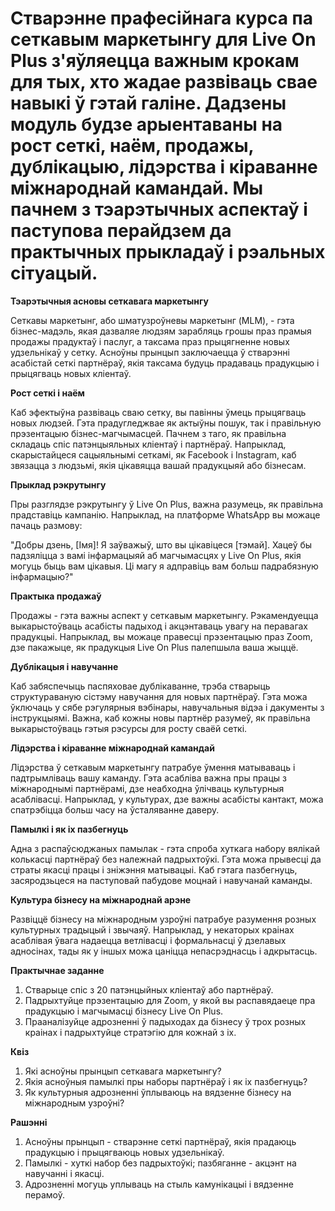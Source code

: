 # Стварэнне прафесійнага курса па сеткавым маркетынгу для Live On Plus з'яўляецца важным крокам для тых, хто жадае развіваць свае навыкі ў гэтай галіне. Дадзены модуль будзе арыентаваны на рост сеткі, наём, продажы, дублікацыю, лідэрства і кіраванне міжнароднай камандай. Мы пачнем з тэарэтычных аспектаў і паступова перайдзем да практычных прыкладаў і рэальных сітуацый.

**Тэарэтычныя асновы сеткавага маркетынгу**

Сеткавы маркетынг, або шматузроўневы маркетынг (MLM), - гэта бізнес-мадэль, якая дазваляе людзям зарабляць грошы праз прамыя продажы прадуктаў і паслуг, а таксама праз прыцягненне новых удзельнікаў у сетку. Асноўны прынцып заключаецца ў стварэнні асабістай сеткі партнёраў, якія таксама будуць прадаваць прадукцыю і прыцягваць новых кліентаў.

**Рост сеткі і наём**

Каб эфектыўна развіваць сваю сетку, вы павінны ўмець прыцягваць новых людзей. Гэта прадугледжвае як актыўны пошук, так і правільную прэзентацыю бізнес-магчымасцей. Пачнем з таго, як правільна складаць спіс патэнцыяльных кліентаў і партнёраў. Напрыклад, скарыстайцеся сацыяльнымі сеткамі, як Facebook і Instagram, каб звязацца з людзьмі, якія цікавяцца вашай прадукцыяй або бізнесам.

**Прыклад рэкрутынгу**

Пры разглядзе рэкрутынгу ў Live On Plus, важна разумець, як правільна прадставіць кампанію. Напрыклад, на платформе WhatsApp вы можаце пачаць размову:

"Добры дзень, [Імя]! Я заўважыў, што вы цікавіцеся [тэмай]. Хацеў бы падзяліцца з вамі інфармацыяй аб магчымасцях у Live On Plus, якія могуць быць вам цікавыя. Ці магу я адправіць вам больш падрабязную інфармацыю?"

**Практыка продажаў**

Продажы - гэта важны аспект у сеткавым маркетынгу. Рэкамендуецца выкарыстоўваць асабісты падыход і акцэнтаваць увагу на перавагах прадукцыі. Напрыклад, вы можаце правесці прэзентацыю праз Zoom, дзе пакажыце, як прадукцыя Live On Plus палепшыла ваша жыццё.

**Дублікацыя і навучанне**

Каб забяспечыць паспяховае дублікаванне, трэба стварыць структураваную сістэму навучання для новых партнёраў. Гэта можа ўключаць у сябе рэгулярныя вэбінары, навучальныя відэа і дакументы з інструкцыямі. Важна, каб кожны новы партнёр разумеў, як правільна выкарыстоўваць гэтыя рэсурсы для росту сваёй сеткі.

**Лідэрства і кіраванне міжнароднай камандай**

Лідэрства ў сеткавым маркетынгу патрабуе ўмення матываваць і падтрымліваць вашу каманду. Гэта асабліва важна пры працы з міжнароднымі партнёрамі, дзе неабходна ўлічваць культурныя асаблівасці. Напрыклад, у культурах, дзе важны асабісты кантакт, можа спатрэбіцца больш часу на ўсталяванне даверу.

**Памылкі і як іх пазбегнуць**

Адна з распаўсюджаных памылак - гэта спроба хуткага набору вялікай колькасці партнёраў без належнай падрыхтоўкі. Гэта можа прывесці да страты якасці працы і зніжэння матывацыі. Каб гэтага пазбегнуць, засяродзьцеся на паступовай пабудове моцнай і навучанай каманды.

**Культура бізнесу на міжнароднай арэне**

Развіццё бізнесу на міжнародным узроўні патрабуе разумення розных культурных традыцый і звычаяў. Напрыклад, у некаторых краінах асаблівая ўвага надаецца ветлівасці і формальнасці ў дзелавых адносінах, тады як у іншых можа цаніцца непасрэднасць і адкрытасць.

**Практычнае заданне**

1. Стварыце спіс з 20 патэнцыйных кліентаў або партнёраў.
2. Падрыхтуйце прэзентацыю для Zoom, у якой вы распавядаеце пра прадукцыю і магчымасці бізнесу Live On Plus.
3. Прааналізуйце адрозненні ў падыходах да бізнесу ў трох розных краінах і падрыхтуйце стратэгію для кожнай з іх.

**Квіз**

1. Які асноўны прынцып сеткавага маркетынгу?
2. Якія асноўныя памылкі пры наборы партнёраў і як іх пазбегнуць?
3. Як культурныя адрозненні ўплываюць на вядзенне бізнесу на міжнародным узроўні?

**Рашэнні**

1. Асноўны прынцып - стварэнне сеткі партнёраў, якія прадаюць прадукцыю і прыцягваюць новых удзельнікаў.
2. Памылкі - хуткі набор без падрыхтоўкі; пазбяганне - акцэнт на навучанні і якасці.
3. Адрозненні могуць уплываць на стыль камунікацыі і вядзенне перамоў.